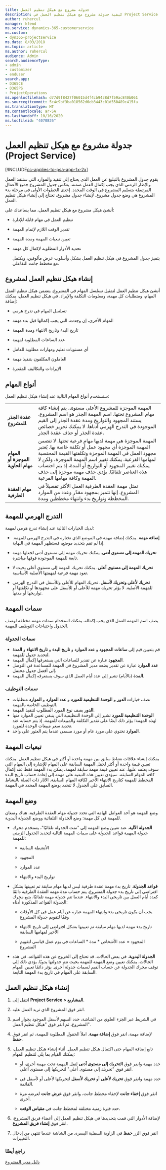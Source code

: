 ```yaml
---
title: جدولة مشروع مع هيكل تنظيم العمل
description: كيفية جدولة مشروع مع هيكل تنظيم العمل في Project Service
author: ruhercul
manager: kfend
ms.service: dynamics-365-customerservice
ms.custom:
- dyn365-projectservice
ms.date: 8/03/2018
ms.topic: article
ms.author: ruhercul
audience: Admin
search.audienceType:
- admin
- customizer
- enduser
search.app:
- D365CE
- D365PS
- ProjectOperations
ms.openlocfilehash: d77d9f8427f06015d4f4cb9438d7f59ac840b061
ms.sourcegitcommit: 5c4c9bf3ba018562d6cb3443c01d550489c415fa
ms.translationtype: HT
ms.contentlocale: ar-SA
ms.lasthandoff: 10/16/2020
ms.locfileid: "4070826"
---
```

# <a name="schedule-a-project-with-a-work-breakdown-structure-project-service"></a>جدولة مشروع مع هيكل تنظيم العمل (Project Service)

[!INCLUDE[cc-applies-to-psa-app-1x-2x](../includes/cc-applies-to-psa-app-1x-2x.md)]

يقوم جدول المشروع بالتبليغ عن العمل الذي يحتاج إلى تنفيذ والموارد التي ستنفذ العمل والإطار الزمني الذي يجب إكمال العمل ضمنه. يعكس جدول المشروع جميع الأعمال المرتبطة بتسليم المشروع في الوقت المحدد. إحدى الخطوات الأولى في مرحلة بدء المشروع هي وضع جدول مشروع. لإنشاء جدول مشروع، تحتاج إلى إنشاء هيكل تنظيم العمل.  
  
 أنشئ هيكل مشروع مع هيكل تنظيم العمل، مما يساعدك على:  
  
- تنظيم العمل في مهام قابلة للإدارة  
  
- تقدير الوقت اللازم لإتمام المهمة  
  
- تعيين تبعيات المهمة ومدة المهمة  
  
- تحديد الأدوار المطلوبة لإكمال كل مهمة  
  
  يتميز جدول المشروع في هيكل تنظيم العمل بشكل وأسلوب عرض مألوفين، ويكتمل مع مخطط جانت التفاعلي.  
  
## <a name="create-a-work-breakdown-structure-for-a-project"></a>إنشاء هيكل تنظيم العمل لمشروع  
 أنشئ هيكل تنظيم العمل لتمثيل تسلسل المهام في المشروع. يتضمن هيكل تنظيم العمل المهام، ومتطلبات كل مهمة، ومعلومات التكلفة والإيراد. في هيكل تنظيم العمل، يمكنك إضافة:  
  
-   تسلسل المهام في تدرج هرمي  
  
-   المهام الأخرى، إن وجدت، التي يجب إكمالها قبل بدء مهمة  
  
-   تاريخ البدء وتاريخ الانتهاء ومدة المهمة  
  
-   عدد الساعات المطلوبة لمهمة  
  
-   أي مستويات تعليم ومهارات مطلوبة للعامل  
  
-   العاملون المكلفون بتنفيذ مهمة  
  
-   الإيرادات والتكاليف المقدرة  
  
## <a name="task-types"></a>أنواع المهام  
ستستخدم أنواع المهام التالية عند إنشاء هيكل تنظيم العمل:  

| | | 
|---------------------------------------|-----------------------------------------------------------------| 
| **عقدة الجذر للمشروع**. | المهمة الموجزة للمشروع الأعلى مستوى. يتم إنشاء كافة مهام المشروع تحتها. اسم المهمة الجذر هو اسم المشروع. يستند المجهود والتواريخ ومدة عقدة الجذر إلى القيم الموجودة في التدرج الهرمي أدناها. لا يمكنك تحرير خصائص عقدة الجذر أو حذف عقدة الجذر. | 
| **المهام الموجزة أو مهام الحاوية** | المهمة الموجزة هي مهمة لديها مهام فرعية تحتها. لا تتضمن المهمة الموجزة أي مجهود عمل أو تكلفة خاصة بها. يُعتبر مجهود العمل في المهمة الموجزة وتكلفتها القيمة المحتسبة لمهامها الفرعية. يمكنك تغيير اسم المهمة الموجزة، ولكن لا يمكنك تغيير المجهود أو التواريخ أو المدة، إذ يتم احتساب هذه العناصر تلقائيًا. يؤدي حذف مهمة موجزة إلى حذف المهمة وكافة مهامها الفرعية.|  
| **مهام العقدة الطرفية** | تمثل مهمة العقدة الطرفية العمل الأكثر تفصيلاً في المشروع. إنها تتميز بمجهود مقدّر وعدد من الموارد المخططة وتواريخ بدء وانتهاء مخططين ومدة.|

  
## <a name="task-hierarchy"></a>التدرج الهرمي للمهمة  
 لديك الخيارات التالية عند إنشاء تدرج هرمي لمهمة:  
  
- **إضافة مهمة**.   يمكنك إضافة مهمة في الموضع الذي تختاره في التدرج الهرمي للمهمة. إذا لم تقم بتحديد موضع، فستظهر المهمة في النهاية.  
  
- **تحريك المهمة إلى مستوى أدنى**.   يمكنك تحريك مهمة إلى مستوى أدنى لجعلها مهمة تابعة للمهمة الموجودة فوقها مباشرة.  
  
- **تحريك المهمة إلى مستوى أعلى**.   يمكنك تحريك المهمة إلى مستوى أعلى بحيث لا تعود مهمة فرعية لمهمتها الأصلية الأساسية.  
  
- **تحريك لأعلى وتحريك لأسفل**.   تحريك المهام للأعلى وللأسفل في التدرج الهرمي للمهمة الأصلية. لا يؤثر تحريك مهمة للأعلى أو للأسفل على مجهودها أو تكلفتها أو تواريخها أو مدتها.  
  
## <a name="task-attributes"></a>سمات المهمة  
 يصف اسم المهمة العمل الذي يجب إكماله. يمكنك استخدام سمات مهمة مختلفة لوصف الجدول واحتياجات التوظيف للمهمة.  
  
### <a name="schedule-attributes"></a>سمات الجدولة

 - قم بتعيين قيم إلى **ساعات المجهود** و **عدد الموارد** و **تاريخ البدء** و **تاريخ الانتهاء** و **المدة** لتحديد جدول للمهمة. 
 - **المجهود** عبارة عن تقدير للساعات التي يستغرقها إكمال المهمة.
 - **عدد الموارد** عبارة عن تقدير يضعه مدير المشروع في المهمة للمساعدة في التوصل إلى أفضل جدول محتمل. 
 - **المدة** (بالأيام) تشير إلى عدد أيام العمل الذي سوف يستغرقه إكمال المهمة.  
  
### <a name="staffing-attributes"></a>سمات التوظيف

 - تصف خيارات **الدور** و **الوحدة التنظيمية للمورد‬** و **عدد الموارد** و **الموارد** متطلبات التوظيف الخاصة بالمهمة. 
 - **الدور** يصف نوع المورد المطلوب لتنفيذ المهمة. 
 - **الوحدة التنظيمية للمورد** تشير إلى الوحدة التنظيمية التي ينبغي تعيين الموارد منها لهذه المهمة؛ يؤثر ذلك أيضًا على تقدير التكلفة والمبيعات للمهمة، إذ يتم حسابه عند تحديد سعر مبيعات الوحدة للمورد. 
 - **الموارد** تحتوي على مورد عام أو مورد مسمى عندما يتم العثور على واحد.  
  
## <a name="task-dependencies"></a>تبعيات المهمة  
 يمكنك إنشاء علاقات نشاط سابق بين مهمة واحدة أو أكثر في هيكل تنظيم العمل. يمكنك تعيين قيمة واحدة أو أكثر لحقل المهمة السابقة على المهام للإشارة إلى المهام التي سوف يعتمد عليها. عند تعيين قيمة مهمة سابقة لمهمة، يمكن بدء المهمة فقط عند إكمال كافة المهام السابقة. سيؤدي تعيين هذه التبعية على مهمة إلى إعادة حساب تاريخ البدء المخطط للمهمة كتاريخ الانتهاء الأخير لكافة المهام السابقة. الآثار ذات الصلة بالنشاط السابق على الجدول لا تتحدد بوضع المهمة المحدد في المهمة.  
  
## <a name="task-mode"></a>وضع المهمة  
 وضع المهمة هو أحد العوامل الهامة التي تحدد جدولة مهام العقدة الطرفية. هناك وضعان للمهمة في كل مهمة: وضع الجدولة التلقائية ووضع الجدولة اليدوية.  
  
-   **الجدولة الآلية**.   عند تعيين وضع المهمة إلى "تمت الجدولة تلقائيًا‬"، يستخدم محرك جدولة المهمة قواعد الجدولة على سمات المهمة التالية لتحديد الجدول الزمني للمهمة:  
  
    -   الأنشطة السابقة  
  
    -   المجهود  
  
    -   عدد الموارد  
  
    -   تواريخ البدء والانتهاء  
  
-   **قواعد الجدولة**.   تاريخ بدء مهمة عقدة طرفية ليس لديها مهام سابقة تم تعيينها بشكل افتراضي إلى تاريخ بدء جدولة المشروع. يتم حساب مدة مهمة العقدة الطرفية دائمًا كعدد أيام العمل بين تاريخي البدء والانتهاء. عندما تتم جدولة مهمة تلقائيًا، يتبع محرك الجدولة القواعد المذكورة أدناه:  
  
    -   يجب أن يكون تاريخي بدء وانتهاء المهمة عبارة عن أيام عمل في كل الأوقات وفقًا لتقويم جدولة المشروع  
  
    -   تاريخ بدء مهمة لديها مهام سابقة تم تعيينها بشكل افتراضي إلى تاريخ الانتهاء الأخير لمهامها السابقة  
  
    -   المجهود = عدد الأشخاص * مدة * الساعات في يوم عمل قياسي لتقويم المشروع  
  
-   **الجدولة اليدوية**.   في بعض الحالات، قد تحتاج إلى الخروج عن هذه القواعد. في هذه الحالات، يمكنك تعيين وضع المهمة للمهمة بحيث تتم جدولتها يدويًا. يؤدي ذلك إلى توقف محرك الجدولة عن حساب القيم لسمات جدولة أخرى. يؤثر دائمًا تعيين المهام السابقة على المهام في تاريخ بدء المهمة التابعة.  
  
## <a name="create-a-work-breakdown-structure"></a>إنشاء هيكل تنظيم العمل  
  
1.  انتقل إلى **Project Service > المشاريع**.  
  
2.  انقر فوق المشروع الذي تريد العمل عليه.  
  
3.  في الشريط عبر الجزء العلوي من الشاشة، حدد السهم لأسفل الموجود بجوار اسم المشروع، ثم انقر فوق "هيكل تنظيم العمل".  
  
4.  لإضافة مهمة، انقر فوق **إضافة مهمة**. املأ الحقول المطلوبة للمهمة، ثم انقر فوق **حفظ**.  
  
5.  تابع إضافة المهام حتى اكتمال هيكل تنظيم العمل. أثناء إنشاء هيكل تنظيم العمل، يمكنك القيام بما يلي لتنظيم المهام:  
  
    -   حدد مهمة وانقر فوق **التحريك إلى مستوى أدنى** لنقل المهمة تحت مهمة أخرى، أو انقر فوق "تحريك إلى مستوى أعلى" لتحريكها إلى مستوى أعلى.  
  
    -   حدد مهمة وانقر فوق **تحريك لأعلى** أو **تحريك لأسفل** لتحريكها لأعلى أو لأسفل في القائمة.  
  
    -   انقر فوق **إخفاء جانت** لإخفاء مخطط جانت، وانقر فوق **عرض جانت** لعرضه مرة أخرى.  
  
    -   حدد فترة زمنية مختلفة لمخطط جانت في **مقياس الوقت**.  
  
6.  لإضافة الأدوار التي قمت بتحديدها في هيكل تنظيم العمل إلى أعضاء فريق المشروع، انقر فوق **إنشاء فريق المشروع**.  
  
7.  انقر فوق الزر **حفظ** في الزاوية السفلية اليسرى من الشاشة عندما تنتهي من إدخال التغييرات.  
  
### <a name="see-also"></a>راجع أيضًا  
 [دليل مدير المشروع](../psa/project-manager-guide.md)
